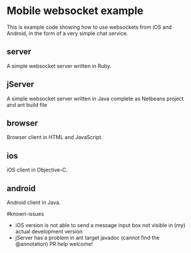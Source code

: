 # Mobile websocket example

This is example code showing how to use websockets from iOS and Android, in the form of a very simple chat service.

## server

A simple websocket server written in Ruby.

## jServer

A simple websocket server written in Java complete as Netbeans project and ant build file

## browser

Browser client in HTML and JavaScript.

## ios

iOS client in Objective-C.

## android

Android client in Java.


#known-issues
- iOS version is not able to send a message input box not visible in (my) actual development version
- jServer has a problem in ant target javadoc (cannot find the @annotation) PR help welcome! 

